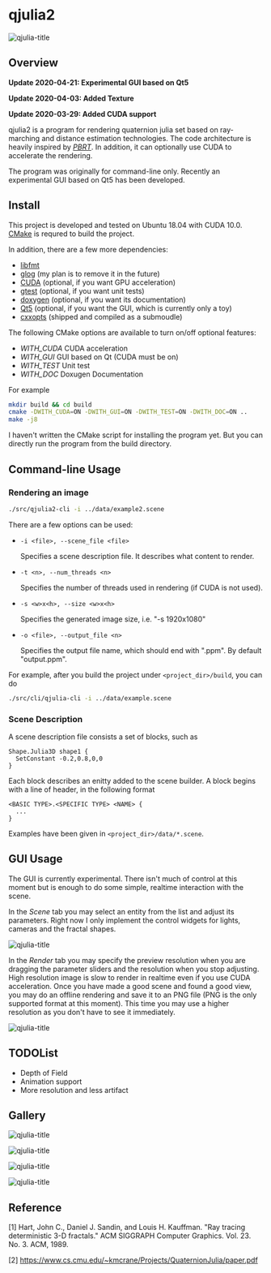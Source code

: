 # qjulia2

![qjulia-title](data/title.jpg)

## Overview

**Update 2020-04-21: Experimental GUI based on Qt5**

**Update 2020-04-03: Added Texture**

**Update 2020-03-29: Added CUDA support**

qjulia2 is a program for rendering quaternion julia set based on
ray-marching and distance estimation technologies. 
The code architecture is heavily inspired by [*PBRT*](https://www.pbrt.org/).
In addition, it can optionally use CUDA to accelerate the rendering.

The program was originally for command-line only.
Recently an experimental GUI based on Qt5 has been developed.

## Install

This project is developed and tested on Ubuntu 18.04 with CUDA 10.0.
[CMake](https://cmake.org/) is requred to build the project.

In addition, there are a few more dependencies:

* [libfmt](https://github.com/fmtlib/fmt)
* [glog](https://github.com/google/glog) (my plan is to remove it in the future)
* [CUDA](https://developer.nvidia.com/cuda-zone) (optional, if you want GPU acceleration)
* [gtest](https://github.com/google/googletest) (optional, if you want unit tests)
* [doxygen](http://www.doxygen.nl/) (optional, if you want its documentation)
* [Qt5](https://www.qt.io/) (optional, if you want the GUI, which is currently only a toy)
* [cxxopts](https://github.com/jarro2783/cxxopts) (shipped and compiled as a submoudle)

The following CMake options are available to turn on/off optional features:

* *WITH_CUDA* CUDA acceleration
* *WITH_GUI* GUI based on Qt (CUDA must be on)
* *WITH_TEST* Unit test
* *WITH_DOC* Doxugen Documentation

For example
```bash
mkdir build && cd build
cmake -DWITH_CUDA=ON -DWITH_GUI=ON -DWITH_TEST=ON -DWITH_DOC=ON ..
make -j8
```

I haven't written the CMake script for installing the program yet.
But you can directly run the program from the build directory.

## Command-line Usage

### Rendering an image

```bash
./src/qjulia2-cli -i ../data/example2.scene
```
There are a few options can be used:
* `-i <file>, --scene_file <file>`

  Specifies a scene description file. It describes what content to render.

* `-t <n>, --num_threads <n>`

  Specifies the number of threads used in rendering (if CUDA is not used).

* `-s <w>x<h>, --size <w>x<h>`

  Specifies the generated image size, i.e. "-s 1920x1080"

* `-o <file>, --output_file <n>`

  Specifies the output file name, which should end with ".ppm".
  By default "output.ppm".

For example, after you build the project under `<project_dir>/build`, you can do
```bash
./src/cli/qjulia-cli -i ../data/example.scene
```

### Scene Description

A scene description file consists a set of blocks, such as
```
Shape.Julia3D shape1 {
  SetConstant -0.2,0.8,0,0
}
```
Each block describes an enitty added to the scene builder.
A block begins with a line of header, in the following format 
```
<BASIC TYPE>.<SPECIFIC TYPE> <NAME> {
  ...
}
```

Examples have been given in `<project_dir>/data/*.scene`.


## GUI Usage

The GUI is currently experimental.
There isn't much of control at this moment but is enough to do some simple,
realtime interaction with the scene.

In the *Scene* tab you may select an entity
from the list and adjust its parameters.
Right now I only implement the control widgets for lights, cameras
and the fractal shapes.

![qjulia-title](data/GUI-image-01.jpg)

In the *Render* tab you may specify the preview resolution when you are dragging the parameter sliders and the resolution when you stop adjusting.
High resolution image is slow to render in realtime even if you use CUDA acceleration.
Once you have made a good scene and found a good view, you may do an offline rendering and save it to an PNG file (PNG is the only supported format at this moment). This time you may use a higher resolution as you don't have to see it immediately.

![qjulia-title](data/GUI-image-02.jpg)

## TODOList

* Depth of Field
* Animation support
* More resolution and less artifact

## Gallery

![qjulia-title](data/Gallery-01.jpg)

![qjulia-title](data/Gallery-02.jpg)

![qjulia-title](data/Gallery-03.jpg)

![qjulia-title](data/Gallery-04.jpg)

## Reference

[1] Hart, John C., Daniel J. Sandin, and Louis H. Kauffman. "Ray tracing deterministic 3-D fractals." ACM SIGGRAPH Computer Graphics. Vol. 23. No. 3. ACM, 1989.

[2] https://www.cs.cmu.edu/~kmcrane/Projects/QuaternionJulia/paper.pdf
